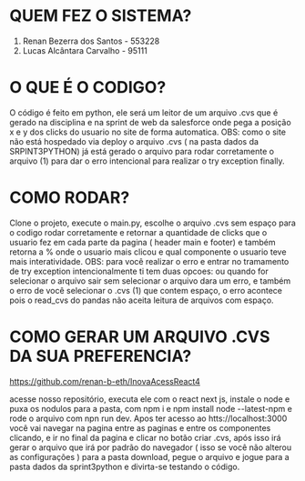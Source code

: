 # QUEM FEZ O SISTEMA?

1. Renan Bezerra dos Santos - 553228
2. Lucas Alcântara Carvalho - 95111

# O QUE É O CODIGO?

O código é feito em python, ele será um leitor de um arquivo .cvs que é gerado na disciplina e na sprint de web da salesforce onde pega a posição x e y dos clicks do usuario no site de forma automatica.
OBS: como o site não está hospedado via deploy o arquivo .cvs ( na pasta dados da SRPINT3PYTHON) já está gerado o arquivo para rodar corretamente o arquivo (1) para dar o erro intencional para realizar o try exception finally.

# COMO RODAR?

Clone o projeto, execute o main.py, escolhe o arquivo .cvs sem espaço para o codigo rodar corretamente e retornar a quantidade de clicks que o usuario fez em cada parte da pagina ( header main e footer) e também retorna a % onde o usuario mais clicou e qual componente o usuario teve mais interatividade.
OBS: para você realizar o erro e entrar no tramamento de try exception intencionalmente ti tem duas opcoes: ou quando for selecionar o arquivo sair sem selecionar o arquivo dara um erro, e também o erro de você selecionar o .cvs (1) que contem espaço, o erro acontece pois o read_cvs do pandas não aceita leitura de arquivos com espaço.

# COMO GERAR UM ARQUIVO .CVS DA SUA PREFERENCIA?

https://github.com/renan-b-eth/InovaAcessReact4 

acesse nosso repositório, executa ele com o react next js, instale o node e puxa os nodulos para a pasta, com npm i e npm install node --latest-npm e rode o arquivo com npn run dev. Apos ter acesso ao htts://localhost:3000 você vai navegar na pagina entre as paginas e entre os componentes clicando, e ir no final da pagina e clicar no botão criar .cvs, após isso irá gerar o arquivo que irá por padrão do navegador ( isso se você não alterou as configurações ) para a pasta download, pegue o arquivo e jogue para a pasta dados da sprint3python e divirta-se testando o código.

